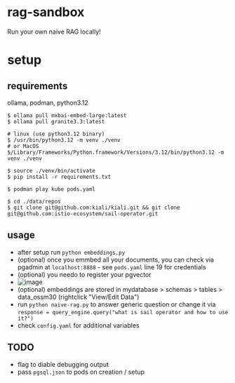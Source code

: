 # rag-sandbox
Run your own naive RAG locally!

# setup 
## requirements 
ollama, podman, python3.12
```
$ ollama pull mxbai-embed-large:latest
$ ollama pull granite3.3:latest

# linux (use python3.12 binary)
$ /usr/bin/python3.12 -m venv ./venv
# or MacOS
$/Library/Frameworks/Python.framework/Versions/3.12/bin/python3.12 -m venv ./venv

$ source ./venv/bin/activate
$ pip install -r requirements.txt

$ podman play kube pods.yaml

$ cd ./data/repos 
$ git clone git@github.com:kiali/kiali.git && git clone git@github.com:istio-ecosystem/sail-operator.git 
```

## usage
- after setup run `python embeddings.py`
- (optional) once you emmbed all your documents, you can check via pgadmin at `localhost:8888` - see `pods.yaml` line 19 for credentials
- (optional) you needo to register your pgvector
- ![image](https://github.com/user-attachments/assets/12860396-f137-4c23-ba85-5785ccafcd84)
- (optional) embeddings are stored in mydatabase > schemas > tables > data_ossm30 (rightclick "View/Edit Data")
- run `python naive-rag.py` to answer generic question or change it via `response = query_engine.query("what is sail operator and how to use it?")`
- check `config.yaml` for additional variables 

## TODO
- flag to diable debugging output
- pass `pgsql.json` to pods on creation / setup
